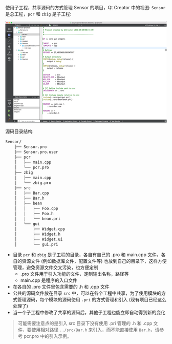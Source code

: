 使用子工程，共享源码的方式管理 Sensor 的项目，Qt Creator 中的视图: `Sensor` 是总工程，`pcr` 和 `zbig` 是子工程:

![](sensor-1.png)

源码目录结构:

```
Sensor/
    ├── Sensor.pro
    ├── Sensor.pro.user
    ├── pcr
    │   ├── main.cpp
    │   └── pcr.pro
    ├── zbig
    │   ├── main.cpp
    │   └── zbig.pro
    ├── src
    │   ├── Bar.cpp
    │   ├── Bar.h
    │   ├── bean
    │   │   ├── Foo.cpp
    │   │   ├── Foo.h
    │   │   └── bean.pri
    │   └── gui
    │       ├── Widget.cpp
    │       ├── Widget.h
    │       ├── Widget.ui
    │       └── gui.pri
```

* 目录 `pcr` 和 `zbig` 是子工程的目录，各自有自己的 .pro 和 main.cpp 文件，各自的资源文件 (例如数据库文件，配置文件等) 也放到自己的目录下，这样方便管理，避免资源文件交叉污染，也方便定制
  * .pro 文件用于引入功能的文件，定制输出名称，路径等
  * main.cpp 是程序的入口文件
* 在各自的 .pro 文件里包含需要的 .h 和 .cpp 文件
* 公共的源码文件放在目录 `src` 中，可以在各个工程中共享，为了使用模块的方式管理源码，每个模块的源码使用 `.pri` 的方式管理和引入 (现有项目已经这么处理了)
* 当一个子工程中修改了共享的源码后，其他子工程也能立即自动得到新的变化

> 可能需要注意点的是引入 src 目录下没有使用 .pri 管理的 .h 和 .cpp 文件，要使用相对路径 `../src/Bar.h` 来引入，而不能直接使用 `Bar.h`，请参考 pcr.pro 中的引入示例。